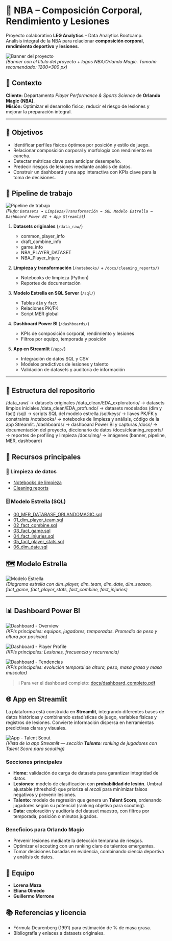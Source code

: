 # 🏀 NBA – Composición Corporal, Rendimiento y Lesiones

Proyecto colaborativo **LEG Analytics** – Data Analytics Bootcamp.  
Análisis integral de la NBA para relacionar **composición corporal**, **rendimiento deportivo** y **lesiones**.



<!-- Banner -->
![Banner del proyecto](docs/img/banner.png)  
*(Banner con el título del proyecto + logos NBA/Orlando Magic. Tamaño recomendado: 1200×300 px)*



## 📌 Contexto
**Cliente:** Departamento *Player Performance & Sports Science* de **Orlando Magic (NBA)**.  
**Misión:** Optimizar el desarrollo físico, reducir el riesgo de lesiones y mejorar la preparación integral.

---

## 🎯 Objetivos
- Identificar perfiles físicos óptimos por posición y estilo de juego.  
- Relacionar composición corporal y morfología con rendimiento en cancha.  
- Detectar métricas clave para anticipar desempeño.  
- Predecir riesgos de lesiones mediante análisis de datos.  
- Construir un dashboard y una app interactiva con KPIs clave para la toma de decisiones.



## 🔄 Pipeline de trabajo

![Pipeline de trabajo](docs/img/pipeline.png)  
*(Flujo: `Datasets → Limpieza/Transformación → SQL Modelo Estrella → Dashboard Power BI + App Streamlit`)*

1. **Datasets originales** (`/data_raw/`)  
   - common_player_info  
   - draft_combine_info  
   - game_info  
   - NBA_PLAYER_DATASET  
   - NBA_Player_Injury  

2. **Limpieza y transformación** (`/notebooks/` + `/docs/cleaning_reports/`)  
   - Notebooks de limpieza (Python)  
   - Reportes de documentación  

3. **Modelo Estrella en SQL Server** (`/sql/`)  
   - Tablas `dim` y `fact`  
   - Relaciones PK/FK  
   - Script MER global  

4. **Dashboard Power BI** (`/dashboards/`)  
   - KPIs de composición corporal, rendimiento y lesiones  
   - Filtros por equipo, temporada y posición  

5. **App en Streamlit** (`/app/`)  
   - Integración de datos SQL y CSV  
   - Modelos predictivos de lesiones y talento  
   - Validación de datasets y auditoría de información

---

## 📂 Estructura del repositorio
/data_raw/ → datasets originales
/data_clean/EDA_exploratorio/ → datasets limpios iniciales
/data_clean/EDA_profundo/ → datasets modelados (dim y fact)
/sql/ → scripts SQL del modelo estrella
/sql/keys/ → llaves PK/FK y constraints
/notebooks/ → notebooks de limpieza y análisis, código de la app Streamlit.
/dashboards/ → dashboard Power BI y capturas
/docs/ → documentación del proyecto, diccionario de datos
/docs/cleaning_reports/ → reportes de profiling y limpieza
/docs/img/ → imágenes (banner, pipeline, MER, dashboard)



## 📑 Recursos principales

### 🧹 Limpieza de datos
- [Notebooks de limpieza](./notebooks/)  
- [Cleaning reports](./docs/cleaning_reports/)  

### 🗄️ Modelo Estrella (SQL)
- [00_MER_DATABASE_ORLANDOMAGIC.sql](./sql/00_MER_DATABASE_ORLANDOMAGIC.sql)  
- [01_dim_player_team.sql](./sql/01_dim_player_team.sql)  
- [02_fact_combine.sql](./sql/02_fact_combine.sql)  
- [03_fact_game.sql](./sql/03_fact_game.sql)  
- [04_fact_injuries.sql](./sql/04_fact_injuries.sql)  
- [05_fact_player_stats.sql](./sql/05_fact_player_stats.sql)  
- [06_dim_date.sql](./sql/dim_date.sql)  


## 🗺 Modelo Estrella

![Modelo Estrella](docs/img/mer.png)  
*(Diagrama estrella con dim_player, dim_team, dim_date, dim_season, fact_game, fact_player_stats, fact_combine, fact_injuries)*

---

## 📊 Dashboard Power BI

![Dashboard - Overview](docs/img/dashboard_1.png)  
*(KPIs principales: equipos, jugadores, temporadas. Promedio de peso y altura por posición)*

![Dashboard - Player Profile](docs/img/dashboard_2.png)  
*(KPIs principales: Lesiones, frecuencia y recurrencia)*

![Dashboard - Tendencias](docs/img/dashboard_3.png)  
*(KPIs principales: evolución temporal de altura, peso, masa grasa y masa muscular)*

> ℹ️ Para ver el dashboard completo: [docs/dashboard_completo.pdf](docs/dashboard_completo.pdf)



## 🌐 App en Streamlit
La plataforma está construida en **Streamlit**, integrando diferentes bases de datos históricas y combinando estadísticas de juego, variables físicas y registros de lesiones. Convierte información dispersa en herramientas predictivas claras y visuales.

![App - Talent Scout](docs/img/talent_scout.png)  
*(Vista de la app Streamlit — sección **Talento**: ranking de jugadores con Talent Score para scouting)*


### Secciones principales
- **Home:** validación de carga de datasets para garantizar integridad de datos.  
- **Lesiones:** modelo de clasificación con **probabilidad de lesión**. Umbral ajustable (threshold) que prioriza el *recall* para minimizar falsos negativos y prevenir lesiones.  
- **Talento:** modelo de regresión que genera un **Talent Score**, ordenando jugadores según su potencial (ranking objetivo para scouting).  
- **Data:** exploración y auditoría del dataset maestro, con filtros por temporada, posición o minutos jugados.  

### Beneficios para Orlando Magic
- Prevenir lesiones mediante la detección temprana de riesgos.  
- Optimizar el scouting con un ranking claro de talentos emergentes.  
- Tomar decisiones basadas en evidencia, combinando ciencia deportiva y análisis de datos.  



## 👥 Equipo

- **Lorena Maza**
- **Eliana Olmedo** 
- **Guillermo Morrone** 



## 📚 Referencias y licencia
- Fórmula Deurenberg (1991) para estimación de % de masa grasa.  
- Bibliografía y enlaces a datasets originales.  




